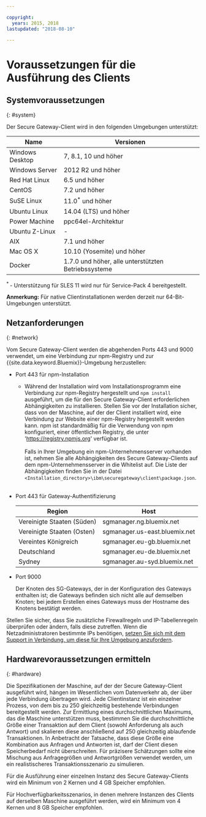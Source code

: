 ```yaml
---

copyright:
  years: 2015, 2018
lastupdated: "2018-08-10"

---
```


# Voraussetzungen für die Ausführung des Clients

## Systemvoraussetzungen
{: #system}

Der Secure Gateway-Client wird in den folgenden Umgebungen unterstützt:

| Name | Versionen         |
| ------------- | ----------- |
| Windows Desktop | 7, 8.1, 10 und höher |
| Windows Server | 2012 R2 und höher |
| Red Hat Linux | 6.5 und höher |
| CentOS | 7.2 und höher |
| SuSE Linux | 11.0<sup>*</sup> und höher |
| Ubuntu Linux | 14.04 (LTS) und höher |
| Power Machine | ppc64el-Architektur |
| Ubuntu Z-Linux | - |
| AIX | 7.1 und höher |
| Mac OS X | 10.10 (Yosemite) und höher |
| Docker | 1.7.0 und höher, alle unterstützten Betriebssysteme |

<sup> * </sup>- Unterstützung für SLES 11 wird nur für Service-Pack 4 bereitgestellt.

<b>Anmerkung:</b> Für native Clientinstallationen werden derzeit nur 64-Bit-Umgebungen unterstützt.

## Netzanforderungen
{: #network}

Vom Secure Gateway-Client werden die abgehenden Ports 443 und 9000 verwendet, um eine Verbindung zur npm-Registry und zur {{site.data.keyword.Bluemix}}-Umgebung herzustellen:
- Port 443 für npm-Installation
  - Während der Installation wird vom Installationsprogramm eine Verbindung zur npm-Registry hergestellt und `npm install` ausgeführt, um die für den Secure Gateway-Client erforderlichen Abhängigkeiten zu installieren. Stellen Sie vor der Installation sicher, dass von der Maschine, auf der der Client installiert wird, eine Verbindung zur Website einer npm-Registry hergestellt werden kann. npm ist standardmäßig für die Verwendung von npm konfiguriert, einer öffentlichen Registry, die unter 'https://registry.npmjs.org' verfügbar ist.<br><br>
Falls in Ihrer Umgebung ein npm-Unternehmensserver vorhanden ist, nehmen Sie alle Abhängigkeiten des Secure Gateway-Clients auf dem npm-Unternehmensserver in die Whitelist auf. Die Liste der Abhängigkeiten finden Sie in der Datei `<Installation_directory>\ibm\securegateway\client\package.json`.<br><br>

- Port 443 für Gateway-Authentifizierung


  | Region | Host  |
  | --  | --  |
  | Vereinigte Staaten (Süden) | sgmanager.ng.bluemix.net  |
  | Vereinigte Staaten (Osten) | sgmanager.us-east.bluemix.net  |
  | Vereintes Königreich | sgmanager.eu-gb.bluemix.net  |
  | Deutschland | sgmanager.eu-de.bluemix.net  |
  | Sydney  | sgmanager.au-syd.bluemix.net  |


- Port 9000

  Der Knoten des SG-Gateways, der in der Konfiguration des Gateways enthalten ist; die Gateways befinden sich nicht alle auf demselben Knoten; bei jedem Erstellen eines Gateways muss der Hostname des Knotens bestätigt werden.


Stellen Sie sicher, dass Sie zusätzliche Firewallregeln und IP-Tabellenregeln überprüfen oder ändern, falls diese zutreffen. Wenn die Netzadministratoren bestimmte IPs benötigen, [setzen Sie sich mit dem Support in Verbindung, um diese für Ihre Umgebung anzufordern](/docs/services/SecureGateway/securegateway_troubleshooting.html#support).


## Hardwarevoraussetzungen ermitteln
{: #hardware}

Die Spezifikationen der Maschine, auf der der Secure Gateway-Client ausgeführt wird, hängen im Wesentlichen vom Datenverkehr ab, der über jede Verbindung übertragen wird. Jede Clientinstanz ist ein einzelner Prozess, von dem bis zu 250 gleichzeitig bestehende Verbindungen bereitgestellt werden. Zur Ermittlung eines durchschnittlichen Maximums, das die Maschine unterstützen muss, bestimmen Sie die durchschnittliche Größe einer Transaktion auf dem Client (sowohl Anforderung als auch Antwort) und skalieren diese anschließend auf 250 gleichzeitig ablaufende Transaktionen. In Anbetracht der Tatsache, dass diese Größe eine Kombination aus Anfragen und Antworten ist, darf der Client diesen Speicherbedarf nicht überschreiten. Für präzisere Schätzungen sollte eine Mischung aus Anfragegrößen und Antwortgrößen verwendet werden, um ein realistischeres Transaktionsszenario zu simulieren.

Für die Ausführung einer einzelnen Instanz des Secure Gateway-Clients wird ein Minimum von 2 Kernen und 4 GB Speicher empfohlen.

Für Hochverfügbarkeitsszenarios, in denen mehrere Instanzen des Clients auf derselben Maschine ausgeführt werden, wird ein Minimum von 4 Kernen und 8 GB Speicher empfohlen.
